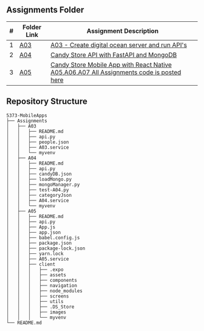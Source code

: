 ##  Assignments Folder

| #  | Folder Link | Assignment Description                  |
|:--:|-------------|-----------------------------------------|
| 1  | [A03](./A03/README.md)  | [A03 - Create digital ocean server and run API's](./A03/README.md)
| 2 | [A04](./A04/README.md) | [Candy Store API with FastAPI and MongoDB](./A04/README.md)
|3 | [A05](./A05/README.md) | [Candy Store Mobile App with React Native A05,A06,A07 All Assignments code is posted here](./A05/README.md)



## Repository Structure

```plaintext
5373-MobileApps
├── Assignments
│   ├── A03
│   │   ├── README.md
│   │   ├── api.py
│   │   ├── people.json
│   │   ├── A03.service
│   │   └── myvenv
│   ├── A04
│   │   ├── README.md
│   │   ├── api.py
│   │   ├── candyDB.json
│   │   ├── loadMongo.py
│   │   ├── mongoManager.py
│   │   ├── test-A04.py
│   │   ├── categoryJson
│   │   ├── A04.service
│   │   └── myvenv
│   ├── A05
│   │   ├── README.md
│   │   ├── api.py
│   │   ├── App.js
│   │   ├── app.json
│   │   ├── babel.config.js
│   │   ├── package.json
│   │   ├── package-lock.json
│   │   ├── yarn.lock
│   │   ├── A05.service
│   │   ├── client
│   │   │   ├── .expo
│   │   │   ├── assets
│   │   │   ├── components
│   │   │   ├── navigation
│   │   │   ├── node_modules
│   │   │   ├── screens
│   │   │   ├── utils
│   │   │   ├── .DS_Store
│   │   │   ├── images
│   │   │   └── myvenv
└── README.md
